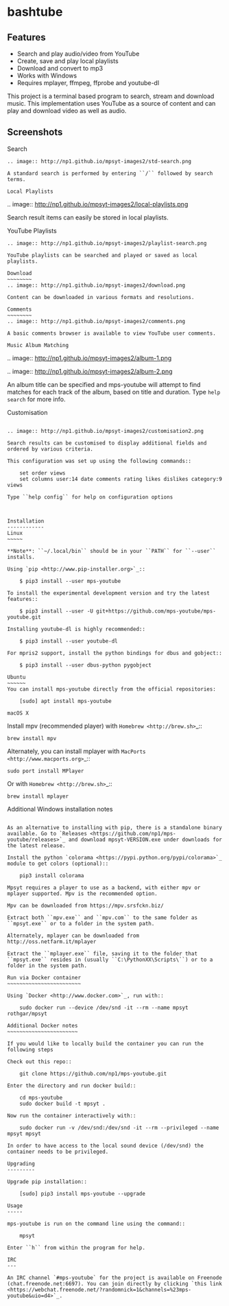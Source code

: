 bashtube
===========

Features
--------
- Search and play audio/video from YouTube
- Create, save and play local playlists
- Download and convert to mp3
- Works with Windows
- Requires mplayer, ffmpeg, ffprobe and youtube-dl

This project is a terminal based program to search, stream and download music.  This implementation uses YouTube as a source of content and can play and download video as well as audio. 


Screenshots
-----------


Search
~~~~~~
.. image:: http://np1.github.io/mpsyt-images2/std-search.png

A standard search is performed by entering ``/`` followed by search terms.

Local Playlists
~~~~~~~~~~~~~~~
.. image:: http://np1.github.io/mpsyt-images2/local-playlists.png

Search result items can easily be stored in local playlists.

YouTube Playlists
~~~~~~~~~~~~~~~~~
.. image:: http://np1.github.io/mpsyt-images2/playlist-search.png

YouTube playlists can be searched and played or saved as local playlists.

Download
~~~~~~~~
.. image:: http://np1.github.io/mpsyt-images2/download.png

Content can be downloaded in various formats and resolutions.

Comments
~~~~~~~~
.. image:: http://np1.github.io/mpsyt-images2/comments.png

A basic comments browser is available to view YouTube user comments.

Music Album Matching
~~~~~~~~~~~~~~~~~~~~

.. image:: http://np1.github.io/mpsyt-images2/album-1.png

.. image:: http://np1.github.io/mpsyt-images2/album-2.png

An album title can be specified and mps-youtube will attempt to find matches for each track of the album, based on title and duration.  Type ``help search`` for more info.

Customisation
~~~~~~~~~~~~~

.. image:: http://np1.github.io/mpsyt-images2/customisation2.png

Search results can be customised to display additional fields and ordered by various criteria.

This configuration was set up using the following commands::

    set order views
    set columns user:14 date comments rating likes dislikes category:9 views

Type ``help config`` for help on configuration options



Installation
------------
Linux
~~~~~

**Note**: ``~/.local/bin`` should be in your ``PATH`` for ``--user`` installs.

Using `pip <http://www.pip-installer.org>`_::

    $ pip3 install --user mps-youtube

To install the experimental development version and try the latest features::

    $ pip3 install --user -U git+https://github.com/mps-youtube/mps-youtube.git

Installing youtube-dl is highly recommended::

    $ pip3 install --user youtube-dl

For mpris2 support, install the python bindings for dbus and gobject::

    $ pip3 install --user dbus-python pygobject

Ubuntu
~~~~~~
You can install mps-youtube directly from the official repositories:

    [sudo] apt install mps-youtube

macOS X
~~~~~~~~~~~~~~~~~~~~~~~~~~~~~~~~~~~~~~
Install mpv (recommended player) with `Homebrew <http://brew.sh>`_::

    brew install mpv

Alternately, you can install mplayer with `MacPorts <http://www.macports.org>`_::

    sudo port install MPlayer

Or with `Homebrew <http://brew.sh>`_::

    brew install mplayer

Additional Windows installation notes
~~~~~~~~~~~~~~~~~~~~~~~~~~~~~~~~~~~~~

As an alternative to installing with pip, there is a standalone binary available. Go to `Releases <https://github.com/np1/mps-youtube/releases>`_ and download mpsyt-VERSION.exe under downloads for the latest release.

Install the python `colorama <https://pypi.python.org/pypi/colorama>`_ module to get colors (optional)::

    pip3 install colorama

Mpsyt requires a player to use as a backend, with either mpv or mplayer supported. Mpv is the recommended option.

Mpv can be downloaded from https://mpv.srsfckn.biz/

Extract both ``mpv.exe`` and ``mpv.com`` to the same folder as ``mpsyt.exe`` or to a folder in the system path.

Alternately, mplayer can be downloaded from http://oss.netfarm.it/mplayer

Extract the ``mplayer.exe`` file, saving it to the folder that ``mpsyt.exe`` resides in (usually ``C:\PythonXX\Scripts\``) or to a folder in the system path.

Run via Docker container
~~~~~~~~~~~~~~~~~~~~~~~~

Using `Docker <http://www.docker.com>`_, run with::

    sudo docker run --device /dev/snd -it --rm --name mpsyt rothgar/mpsyt

Additional Docker notes
~~~~~~~~~~~~~~~~~~~~~~~

If you would like to locally build the container you can run the following steps

Check out this repo::

    git clone https://github.com/np1/mps-youtube.git

Enter the directory and run docker build::

    cd mps-youtube
    sudo docker build -t mpsyt .

Now run the container interactively with::

    sudo docker run -v /dev/snd:/dev/snd -it --rm --privileged --name mpsyt mpsyt

In order to have access to the local sound device (/dev/snd) the container needs to be privileged.

Upgrading
---------

Upgrade pip installation::

    [sudo] pip3 install mps-youtube --upgrade

Usage
-----

mps-youtube is run on the command line using the command::

    mpsyt

Enter ``h`` from within the program for help.

IRC
---

An IRC channel `#mps-youtube` for the project is available on Freenode (chat.freenode.net:6697). You can join directly by clicking `this link <https://webchat.freenode.net/?randomnick=1&channels=%23mps-youtube&uio=d4>`_.